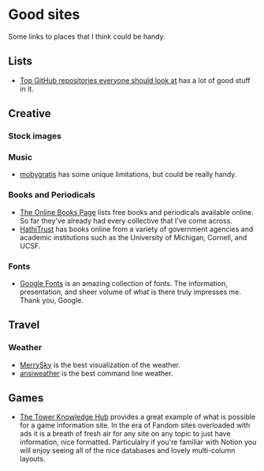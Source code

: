 # Good sites

Some links to places that I think could be handy.

## Lists

- [Top GitHub repositories everyone should look at](https://github.com/sachin-source/top-github-repositories-which-everyone-should-look)
  has a lot of good stuff in it.

## Creative

### Stock images

### Music

- [mobygratis](https://mobygratis.com/) has some unique limitations, but could
  be really handy.

### Books and Periodicals

- [The Online Books Page](https://onlinebooks.library.upenn.edu/) lists free
  books and periodicals available online.  So far they've already had every
  collective that I've come across.
- [HathiTrust](https://www.hathitrust.org/) has books online from a variety of
  government agencies and academic institutions such as the University of
  Michigan, Cornell, and UCSF.

### Fonts

- [Google Fonts](https://fonts.google.com/) is an amazing collection of
  fonts.  The information, presentation, and sheer volume of what is
  there truly impresses me.  Thank you, Google.

## Travel

### Weather

- [MerrySky](https://merrysky.net/) is the best visualization of the weather.
- [ansiweather](https://github.com/fcambus/ansiweather) is the best command
  line weather.

## Games

- [The Tower Knowledge Hub](https://the-tower.notion.site/) provides a great
  example of what is possible for a game information site.  In the era of
  Fandom sites overloaded with ads it is a breath of fresh air for any site on
  any topic to just have information, nice formatted.  Particulalry if you're
  familiar with Notion you will enjoy seeing all of the nice databases and
  lovely multi-column layouts.
